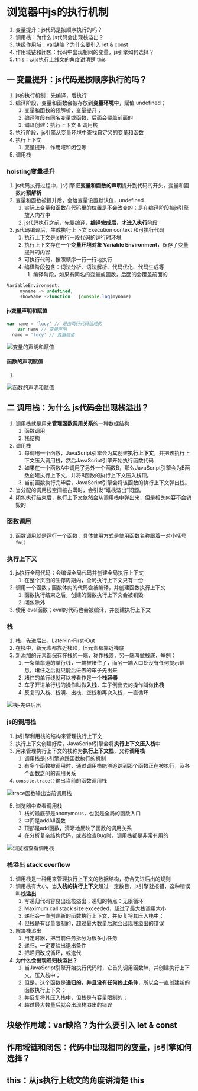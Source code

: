 # 浏览器中js的执行机制

1. 变量提升：js代码是按顺序执行的吗？
2. 调用栈：为什么 js代码会出现栈溢出？
3. 块级作用域：var缺陷？为什么要引入 let & const
4. 作用域链和闭包：代码中出现相同的变量，js引擎如何选择？
5. this：从js执行上线文的角度讲清楚 this





## 一 变量提升：js代码是按顺序执行的吗？

1. js的执行机制：先编译，后执行
2. 编译阶段，变量和函数会被存放到**变量环境**中，赋值 undefined；
   1. 变量和函数的预解析，变量提升；
   2. 编译阶段有同名变量或函数，后面会覆盖前面的
   3. 编译创建：执行上下文 & 调用栈
3. 执行阶段，js引擎从变量环境中查找自定义的变量和函数
4. 执行上下文
   1. 变量提升、作用域和闭包等
5. 调用栈



### hoisting变量提升

1. js代码执行过程中，js引擎把**变量和函数的声明**提升到代码的开头，变量和函数的**预解析**
2. 变量和函数被提升后，会给变量设置默认值，undefined
   1. 实际上变量和函数在代码里的位置是不会改变的；是在编译阶段被js引擎放入内存中
   2. js代码执行之前，先要编译，**编译完成后，才进入执行**阶段
3. js代码编译后，生成执行上下文 Execution context 和可执行代码
   1. 执行上下文是js执行一段代码的运行时环境
   2. 执行上下文存在一个**变量环境对象 Variable Environment**，保存了变量提升的内容
   3. 可执行代码，按照顺序一行一行地执行
   4. 编译阶段包含：词法分析、语法解析、代码优化、代码生成等
      1. 编译阶段，如果有同名的变量或函数，后面的会覆盖前面的

```jsx
VariableEnvironment:
     myname -> undefined, 
     showName ->function : {console.log(myname)
```





#### js变量声明和赋值

```jsx
var name = 'lucy' // 是由两行代码组成的
	var name // 变量声明
  name = 'lucy' // 变量赋值
```

![变量的声明和赋值](images/变量的声明和赋值.png)

#### 函数的声明赋值

1. 



![函数的声明和赋值](images/函数的声明和赋值.png)





## 二 调用栈：为什么 js代码会出现栈溢出？

1. 调用栈就是用来**管理函数调用关系**的一种数据结构
   1. 函数调用
   2. 栈结构
2. 调用栈
   1. 每调用一个函数，JavaScript引擎会为其创建**执行上下文**，并把该执行上下文压入调用栈，然后JavaScript引擎开始执行函数代码
   2. 如果在一个函数A中调用了另外一个函数B，那么JavaScript引擎会为B函数创建执行上下文，并将B函数的执行上下文压入栈顶。
   3. 当前函数执行完毕后，JavaScript引擎会将该函数的执行上下文弹出栈。
3. 当分配的调用栈空间被占满时，会引发“堆栈溢出”问题。
4. 闭包执行结束后，执行上下文依然会从调用栈中弹出来，但是相关内容不会销毁的



### 函数调用

1. 函数调用就是运行一个函数，具体使用方式是使用函数名称跟着一对小括号 `fn()`



### 执行上下文

1. js执行全局代码；会编译全局代码并创建全局执行上下文
   1. 在整个页面的生存周期内，全局执行上下文只有一份
2. 调用一个函数；函数体内的代码会被编译，并创建函数执行上下文
   1. 函数执行结束之后，创建的函数执行上下文会被销毁
   2. 闭包除外
3. 使用 eval函数；eval的代码也会被编译，并创建执行上下文



### 栈

1. 栈，先进后出，Later-In-First-Out
2. 在栈中，新元素都靠近栈顶，旧元素都靠近栈底
3. 新添加的元素都保存在栈的一端，称作栈顶，另一端叫做栈底，举例：
   1. 一条单车道的单行线，一端被堵住了，而另一端入口处没有任何提示信息，堵住之后就只能后进去的车子先出来
   2. 堵住的单行线就可以被看作是一个**栈容器**
   3. 车子开进单行线的操作叫做**入栈**，车子倒出去的操作叫做**出栈**
   4. 反复的入栈、栈满、出栈、空栈和再次入栈，一直循环

![栈-先进后出](images/栈-先进后出.png)



### js的调用栈

1. js引擎利用栈的结构来管理执行上下文
2. 执行上下文创建好后，JavaScript引擎会将**执行上下文压入栈**中
3. 用来管理执行上下文的栈称为**执行上下文栈**，又称**调用栈**
   1. 调用栈是js引擎追踪函数执行的机制
   2. 有多个函数被调用时，通过调用栈能够追踪到那个函数正在被执行，及各个函数之间的调用关系
4. `console.trace()`输出当前的函数调用栈

![trace函数输出当前调用栈](images/trace函数输出当前调用栈.png)

5. 浏览器中查看调用栈
   1. 栈的最底部是anonymous，也就是全局的函数入口
   2. 中间是addAll函数
   3. 顶部是add函数，清晰地反映了函数的调用关系
   4. 在分析复杂结构代码，或者检查Bug时，调用栈都是非常有用的

![浏览器查看调用栈](images/浏览器查看调用栈.png)





### 栈溢出 stack overflow

1. 调用栈是一种用来管理执行上下文的数据结构，符合先进后出的规则
2. 调用栈有大小，当**入栈的执行上下文**超过一定数目，js引擎就报错，这种错误叫**栈溢出**
   1. 写递归代码容易出现栈溢出；递归的特点：无限循环
   2. Maximum call stack size exceeded，超过了最大栈调用大小
   3. 递归会一直创建新的函数执行上下文，并反复将其压入栈中；
   4. 但栈是有容量限制的，超过最大数量后就会出现栈溢出的错误
3. 解决栈溢出
   1. 用定时器，把当前任务拆分为很多小任务
   2. 递归，一定要给出退出条件
   3. 把递归改成循环，或迭代
4. **为什么会出现递归栈溢出？**
   1. 当JavaScript引擎开始执行代码时，它首先调用函数fn，并创建执行上下文，压入栈中；
   2. 但是，这个函数是**递归的，并且没有任何终止条件**，所以会一直创建新的函数执行上下文；
   3. 并反复将其压入栈中，但栈是有容量限制的；
   4. 超过最大数量后就会出现栈溢出的错误





## 块级作用域：var缺陷？为什么要引入 let & const







## 作用域链和闭包：代码中出现相同的变量，js引擎如何选择？







## this：从js执行上线文的角度讲清楚 this































